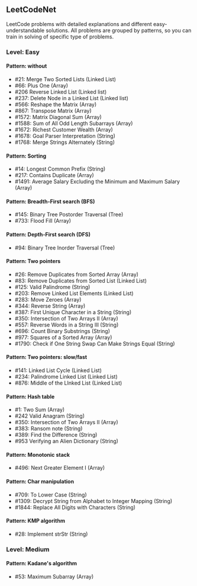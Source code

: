 ## LeetCodeNet
LeetCode problems with detailed explanations and different easy-understandable solutions.
All problems are grouped by patterns, so you can train in solving of specific type of problems.

### Level: Easy

#### Pattern: without
* #21: Merge Two Sorted Lists (Linked List)
* #66: Plus One (Array)
* #206 Reverse Linked List (Linked list)
* #237: Delete Node in a Linked List (Linked list)
* #566: Reshape the Matrix (Array)
* #867: Transpose Matrix (Array)
* #1572: Matrix Diagonal Sum (Array)
* #1588: Sum of All Odd Length Subarrays (Array)
* #1672: Richest Customer Wealth (Array)
* #1678: Goal Parser Interpretation (String)
* #1768: Merge Strings Alternately (String)
#### Pattern: Sorting
* #14: Longest Common Prefix (String)
* #217: Contains Duplicate (Array)
* #1491: Average Salary Excluding the Minimum and Maximum Salary (Array)
#### Pattern: Breadth-First search (BFS)
* #145: Binary Tree Postorder Traversal (Tree)
* #733: Flood Fill (Array)
#### Pattern: Depth-First search (DFS)
* #94: Binary Tree Inorder Traversal (Tree)
#### Pattern: Two pointers
* #26: Remove Duplicates from Sorted Array (Array)
* #83: Remove Duplicates from Sorted List (Linked List)
* #125: Valid Palindrome (String)
* #203: Remove Linked List Elements (Linked List)
* #283: Move Zeroes (Array)
* #344: Reverse String (Array)
* #387: First Unique Character in a String (String)
* #350: Intersection of Two Arrays II (Array)
* #557: Reverse Words in a String III (String)
* #696: Count Binary Substrings (String)
* #977: Squares of a Sorted Array (Array)
* #1790: Check if One String Swap Can Make Strings Equal (String)
#### Pattern: Two pointers: slow/fast
* #141: Linked List Cycle (Linked List)
* #234: Palindrome Linked List (Linked List)
* #876: Middle of the LInked List (Linked List)
#### Pattern: Hash table
* #1: Two Sum (Array)
* #242 Valid Anagram (String)
* #350: Intersection of Two Arrays II (Array)
* #383: Ransom note (String)
* #389: Find the Difference (String)
* #953 Verifying an Alien Dictionary (String)
#### Pattern: Monotonic stack
* #496: Next Greater Element I (Array)
#### Pattern: Char manipulation
* #709: To Lower Case (String)
* #1309: Decrypt String from Alphabet to Integer Mapping (String)
* #1844: Replace All Digits with Characters (String)
#### Pattern: KMP algorithm
* #28: Implement strStr (String)

### Level: Medium
#### Pattern: Kadane's algorithm
* #53: Maximum Subarray (Array)
